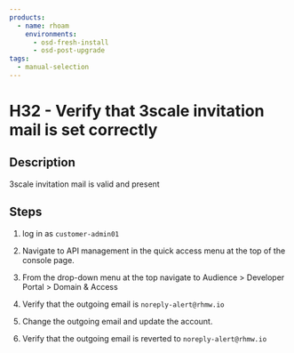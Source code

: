 ```yaml
---
products:
  - name: rhoam
    environments:
      - osd-fresh-install
      - osd-post-upgrade
tags:
  - manual-selection
---
```


# H32 - Verify that 3scale invitation mail is set correctly

## Description

3scale invitation mail is valid and present

## Steps

1. log in as `customer-admin01`

2. Navigate to API management in the quick access menu at the top of the console page.

3. From the drop-down menu at the top navigate to Audience > Developer Portal > Domain & Access

4. Verify that the outgoing email is `noreply-alert@rhmw.io`

5. Change the outgoing email and update the account.

6. Verify that the outgoing email is reverted to `noreply-alert@rhmw.io`
